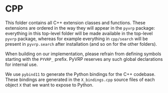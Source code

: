 # CPP

This folder contains all C++ extension classes and functions. These extensions
are ordered in the way they will appear in the `pyvrp` package: everything in
this top-level folder will be made available in the top-level `pyvrp` package,
whereas for example everything in `cpp/search` will be present in 
`pyvrp.search` after installation (and so on for the other folders).

When building on our implementation, please refrain from defining symbols 
starting with the `PYVRP_` prefix. PyVRP reserves any such global declarations
for internal use.

We use `pybind11` to generate the Python bindings for the C++ codebase. These
bindings are generated in the `X_bindings.cpp` source files of each object `X`
that we want to expose to Python. 

